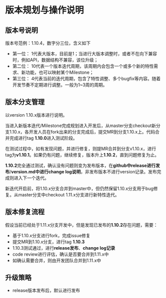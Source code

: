# 版本规划与操作说明

## 版本号说明

版本号范例：1.10.4，数字分三位，含义如下

* 第一位：
1代表大版本，目前是1；当进行大版本调整时，或者不在向下兼容时，例如API，数据结构不兼容，该位升级；
* 第二位：
10代表一个版本迭代周期，该周期内会包含一个或多个新的特性需求、新功能，也可以映射某个Milestone；
* 第三位：
4代表当前的迭代周期，包含了特性调整、多个bugfix等内容。随着开发节奏不定期进行调整。一般为1~3周的周期。

## 版本分支管理

以version 1.10.x版本进行说明。

当进入新版本迭代/Milestone完成规划进入开发后，从master分支checkout新分支1.10.x，各开发人员在fork出来的分支完成后，提交MR到分支1.10.x上。代码合并完成进行tag **1.10.0**进入测试阶段。

在测试过程中，如有发现问题，并进行修复，则提MR合并到分支v1.10.x，进行tag为**v1.10.1**。如果仍有问题，继续修复，版本升上**1.10.2**，直到问题修复为止。

**1.10.2**完全通过测试，确认没有问题则变为发布版本，在**github中release进行发布**/**version.md中进行change log说明**，非发布版本不进行version记录。发布完成则进入下一个迭代。

新迭代开启前，将1.10.x分支合并到master中，但仍然保留1.10.x分支用于bug修复。从master分支中checkout 1.11.x分支进行新特性迭代。

## 版本修复流程

假设当前已经处于1.11.x分支开发中，但是发现已发布的**1.10.2**存在问题，需要：

* 基于1.10.x分支进行fork，完成issue修复
* 提交MR到1.10.x分支，进行tag **1.10.3**
* 1.10.3测试通过，进行**release发布**、**change log记录**
* code review进行评估，确认是否要合并到1.11.x中
* 如确认需要合并，则由开发团队合并到1.11.x中

## 升级策略

* release版本发布后，默认进行发布
